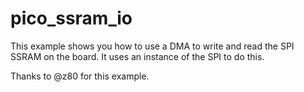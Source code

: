 # pico_ssram_io

This example shows you how to use a DMA to write and read the SPI SSRAM on the board. It uses an instance of the SPI to do this.

Thanks to @z80 for this example.

